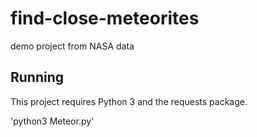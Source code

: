 # find-close-meteorites
demo project from NASA data


## Running

This project requires Python 3 and the requests package.

'python3 Meteor.py'


